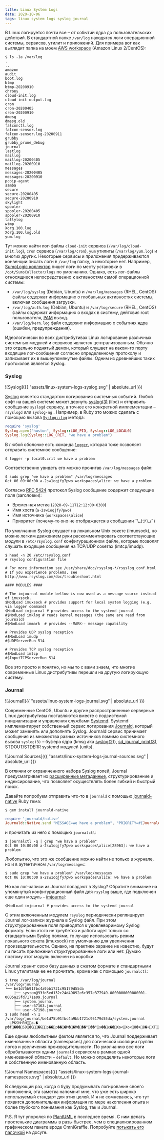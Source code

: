 ```yaml
---
title: Linux System Logs
date: 2020-10-06
tags: linux system logs syslog journal
---
```


В Linux логируется почти все – от событий ядра до пользовательских действий. В стандартной папке `/var/log` находятся логи операционной системы, сервисов, утилит и приложений. Для примера вот как выглядит папка на моем [AWS workspace](https://docs.aws.amazon.com/workspaces/latest/adminguide/amazon-workspaces.html) (Amazon Linux 2/CentOS):

```
$ ls -1a /var/log
.
..
amazon
audit
boot.log
btmp
btmp-20200910
chrony
cloud-init.log
cloud-init-output.log
cron
cron-20200405
cron-20200910
dmesg
dmesg.old
falconctl.log
falcon-sensor.log
falcon-sensor.log-20200911
grubby
grubby_prune_debug
journal
lastlog
maillog
maillog-20200405
maillog-20200910
messages
messages-20200405
messages-20200910
pcoip-agent
samba
secure
secure-20200405
secure-20200910
skylight
spooler
spooler-20200405
spooler-20200910
tallylog
wtmp
Xorg.100.log
Xorg.100.log.old
yum.log
```

Тут можно найти лог-файлы `cloud-init` сервиса (`/var/log/cloud-init.log`), `cron` сервиса (`/var/log/cron`), `yum` утилиты (`/var/log/yum.log`) и многих других. Некоторые сервисы и приложения придерживаются конвенции писать логи в `/var/log` папку, а некоторые нет. Например, [SumoLogic коллектор](https://help.sumologic.com/03Send-Data/Installed-Collectors/01About-Installed-Collectors) пишет логи по месту установки в `/opt/SumoCollector/logs` по умолчанию. Однако, есть лог-файлы относящиеся непосредственно к активностям самой операционной системы:

* `/var/log/syslog` (Debian, Ubuntu) и `/var/log/messages` (RHEL, CentOS) файлы содержат информацию о глобальных активностях системы, включая сообщения загрузки.
* `/var/log/auth.log` (Debian, Ubuntu) и `/var/log/secure` (RHEL, CentOS) файлы содержат информацию о входах в систему, дейтсвия root пользователя, [PAM](https://en.wikipedia.org/wiki/Linux_PAM) вывод.
* `/var/log/kern.log` файл содержит информацию о событиях ядра (ошибки, предупреждения).

Идеологически во всех дистрибутивах Linux логирование различных системных модулей и сервисов является централизованным. Обычно это отдельно поднятый демон, который слушает на каком-то порту входящие лог-сообщения согласно определенному протоколу и записывает их в вышеупомянутые файлы. Одним из древнейших таких протоколов является Syslog. 

### Syslog

![Syslog]({{ "assets/linux-system-logs-syslog.svg" | absolute_url }})

[Syslog](https://en.wikipedia.org/wiki/Syslog) является стандартом логирования системных событий. Любой софт на вашей системе может дернуть [syslog(3)](https://linux.die.net/man/3/syslog) (libc) и отправить сообщение `syslogd` сервису, а точнее его конкретной имплементации – `rsyslogd` или `syslog-ng` . Например, в Ruby это можно сделать с помощью вызова [`Syslog::log`](https://ruby-doc.org/stdlib-2.6.1/libdoc/syslog/rdoc/Syslog.html#method-c-log) метода:

```ruby
require 'syslog'
Syslog.open("huston", Syslog::LOG_PID, Syslog::LOG_LOCAL0)
Syslog.log(Syslog::LOG_CRIT, "we have a problem")
```

В любой оболочке есть команда [`logger`](https://linux.die.net/man/1/logger), которая тоже позволяет отправить системное сообщение:

    $ logger -p local0.crit we have a problem
    
Соответственно увидеть его можно прочитав `/var/log/messages` файл:

```
$ sudo grep "we have a problem" /var/log/messages
Oct 06 09:00:00 a-2sw1oqjfy7pwo workspaces\alice: we have a problem
```

Cогласно [RFC 5424](https://tools.ietf.org/html/rfc5424) протокол Syslog сообщение содержит следующие поля (заголовки):

* Временная метка (`2020-09-11T12:12:00+0300`)
* Имя хоста (`a-2sw1oqjfy7pwo`)
* Имя источника (`workspaces\alice`)
* Приоритет (почему-то оно не отображается в сообщении ¯\\\_(ツ)\_/¯)

По умолчанию Syslog слушает на локальном Unix сокете (imuxsock), но можно легким движением руки раскомментировать соответствующие модули в `/etc/rsyslog.conf` конфигурационном файле, которые позволят слушать входящие сообщения на TCP/UDP сокетах (imtcp/imudp). 

```
$ head -n 20 /etc/rsyslog.conf
# rsyslog configuration file

# For more information see /usr/share/doc/rsyslog-*/rsyslog_conf.html
# If you experience problems, see http://www.rsyslog.com/doc/troubleshoot.html

#### MODULES ####

# The imjournal module bellow is now used as a message source instead of imuxsock.
$ModLoad imuxsock # provides support for local system logging (e.g. via logger command)
$ModLoad imjournal # provides access to the systemd journal
#$ModLoad imklog # reads kernel messages (the same are read from journald)
#$ModLoad immark  # provides --MARK-- message capability

# Provides UDP syslog reception
#$ModLoad imudp
#$UDPServerRun 514

# Provides TCP syslog reception
#$ModLoad imtcp
#$InputTCPServerRun 514
``` 

Все это просто и понятно, но мы то с вами знаем, что многие современные Linux дистрибутивы перешли на другую логирующую систему. 

### Journal

![Journal]({{ "assets/linux-system-logs-journal.svg" | absolute_url }})

Современные CentOS, Ubuntu и другие распространенные серверные Linux дистрибутивы поставляются вместе с подсистемой инициализации и управления службами [Systemd](https://en.wikipedia.org/wiki/Systemd). Systemd имплементирует собственный сервис логирования [Journald](https://www.freedesktop.org/software/systemd/man/systemd-journald.service.html), который может заменять или дополнять Syslog. Journald сервис принимает сообщения из множества разных источников помимо системного вызова  `syslog(3)` – буфера ядра (kmsg aka [syslog(2)](https://www.man7.org/linux/man-pages/man2/syslog.2.html)), [sd_journal_print(3)](https://www.freedesktop.org/software/systemd/man/sd_journal_print.html), STDOUT/STDERR systemd модулей (units).

![Journal Sources]({{ "assets/linux-system-logs-journal-sources.svg" | absolute_url }})

В отличии от ограниченного набора Syslog полей, Journal предусматривает их [расширенные метаданные](https://www.freedesktop.org/software/systemd/man/systemd.journal-fields.html), структурированние и индексирование, что позволяет осуществлять более гибкий и быстрый поиск.

Давайте попробуем отправить что-то в `journald` с помощью [journald-native](https://github.com/theforeman/journald-native) Ruby гема:

```
$ gem install journald-native
```

```ruby
require 'journald/native'
Journald::Native.send "MESSAGE=we have a problem", "PRIORITY=#{Journald::LOG_CRIT}"
```

и прочитать из него с помощью `journalctl`:

```
$ journalctl -q | grep "we have a problem"
Oct 06 10:00:00 a-2sw1oqjfy7pwo workspaces\alice[28963]: we have a problem
```

Любопытно, что это же сообщение можно найти не только в журнале, но и в аутентичном `/var/log/messages`:

```
$ sudo grep "we have a problem" /var/log/messages
Oct 06 10:00:00 a-2sw1oqjfy7pwo workspaces\alice: we have a problem
```

Но как лог-записи из Journal попадают в Syslog? Обратите внимание на упомянутый конфигурационный файл для `rsyslog` выше, где подключен еще один модуль – [imjournal](https://www.rsyslog.com/doc/v8-stable/configuration/modules/imjournal.html):

```
$ModLoad imjournal # provides access to the systemd journal
```

С этим включенным модулем `rsyslog` периодически реплицирует Journal лог-записи журнала в Syslog файл. При этом структурированные поля приводятся к удовлеворимому Syslog формату. Если этого не треубется и работа идет только со стандартными Syslog полями, то лучше использовать режим локального сокета (imuxsock) по умолчанию для увеличения производительности. Однако, на практике заранее не известно, будут ли писать приложения структурированные логи или нет. Думаю поэтому этот модуль включен из коробки. 

Journal хранит свою базу данных в сжатом формате и стандартными Linux утилитами ее не прочитать, кроме как с помощью `journalctl`:  

```
$ tree /var/log/journal
/var/log/journal
└── be1d75b91fbc4a9bb1721c95179d55da
    ├── system@93fd5ed132c24d49892e6c357e377949-0000000000000001-0005a25fd7171e09.journal
    ├── system.journal
    ├── user-67163.journal
    └── user-67198.journal
$ sudo head -n 1 /var/log/journal/be1d75b91fbc4a9bb1721c95179d55da/system.journal 
  LPKSHHRHa.� p�f���SD�G�Gp��p���M��M���"��"x��x��Xo<Xo<8�+8�+XTXT��d��d������...
```

Еще одним любопытным фактом является то, что Journal поддерживает именованные области (namespaces) для логической изоляции группы логов и увеличения производительности. По умолчанию все логи обрабатываются одним `journald` сервисом в рамках одной именованной области – `default`. Но можно определить некоторые логи в собственную именованную область. 

![Journal Namespaces]({{ "assets/linux-system-logs-journal-namespaces.svg" | absolute_url }})

В следующий раз, когда я буду продумывать логирование своего приложения, эта заметка напомнит мне, что уже есть широко используемый стандарт для этих целей. И я не сомневаюсь, что тут появится дополнительная информация по мере накопления опыта и более глубокого понимания как Syslog, так и Journal.

P.S. Я тут упоролся по [PlantUML](https://plantuml.com) в последнее время. С ним делать простенькие диаграммы в разы быстрее, чем в специализированном графическом пакете вроде OmniGraffle. Попробуйте [потыкать его палочкой](https://www.planttext.com)  на досуге.  
